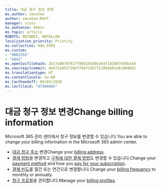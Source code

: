 ```yaml
---
title: 대금 청구 정보 변경
ms.author: cmcatee
author: cmcatee-MSFT
manager: scotv
ms.audience: Admin
ms.topic: article
ROBOTS: NOINDEX, NOFOLLOW
localization_priority: Priority
ms.collection: Adm_O365
ms.custom:
- "9002555"
- "4942"
ms.openlocfilehash: 2b37a0078f617f86b203d0b364f183d87b9db34d
ms.sourcegitcommit: de5f2e8527202ff04f1587f1289ab81e8c804bb2
ms.translationtype: HT
ms.contentlocale: ko-KR
ms.lasthandoff: 09/03/2020
ms.locfileid: "47364665"
---
```

# <a name="change-billing-information"></a><span data-ttu-id="0879f-102">대금 청구 정보 변경</span><span class="sxs-lookup"><span data-stu-id="0879f-102">Change billing information</span></span>

<span data-ttu-id="0879f-103">Microsoft 365 관리 센터에서 청구 정보를 변경할 수 있습니다.</span><span class="sxs-lookup"><span data-stu-id="0879f-103">You are able to change your billing information in the Microsoft 365 admin center.</span></span> 

- <span data-ttu-id="0879f-104">[대금 청구 주소](https://docs.microsoft.com/microsoft-365/commerce/billing-and-payments/change-your-billing-addresses) 변경</span><span class="sxs-lookup"><span data-stu-id="0879f-104">Change your [billing address](https://docs.microsoft.com/microsoft-365/commerce/billing-and-payments/change-your-billing-addresses).</span></span>
- <span data-ttu-id="0879f-105">[결제 방법](https://docs.microsoft.com/microsoft-365/commerce/billing-and-payments/manage-payment-methods)을 변경하고 [구독에 대한 결제 방법](https://docs.microsoft.com/microsoft-365/commerce/billing-and-payments/pay-for-your-subscription)도 변경할 수 있습니다.</span><span class="sxs-lookup"><span data-stu-id="0879f-105">Change your [payment method](https://docs.microsoft.com/microsoft-365/commerce/billing-and-payments/manage-payment-methods) and how you [pay for your subscription](https://docs.microsoft.com/microsoft-365/commerce/billing-and-payments/pay-for-your-subscription).</span></span>
- <span data-ttu-id="0879f-106">[결제 빈도](https://docs.microsoft.com/microsoft-365/commerce/billing-and-payments/change-payment-frequency)를 월간 또는 연간으로 변경합니다.</span><span class="sxs-lookup"><span data-stu-id="0879f-106">Change your [billing frequency](https://docs.microsoft.com/microsoft-365/commerce/billing-and-payments/change-payment-frequency) to monthly or annually.</span></span>
- <span data-ttu-id="0879f-107">[청구 프로필](https://docs.microsoft.com/microsoft-365/commerce/billing-and-payments/manage-billing-profiles)을 관리합니다.</span><span class="sxs-lookup"><span data-stu-id="0879f-107">Manage your [billing profiles](https://docs.microsoft.com/microsoft-365/commerce/billing-and-payments/manage-billing-profiles).</span></span>
